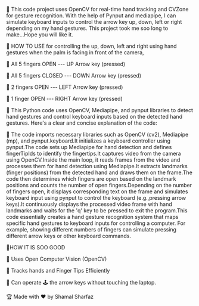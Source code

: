 📢 This code project uses OpenCV for real-time hand tracking and CVZone for gesture recognition. With the help of Pynput and mediapipe, I can simulate keyboard inputs to control the arrow key up, down, left or right depending on my hand gestures. This project took me soo long to make...Hope you will like it.




🎯 HOW TO USE for controlling the up, down, left and right using hand gestures when the palm is facing in front of the camera,

📌 All 5 fingers OPEN   ---   UP Arrow key (pressed)

📌 All 5 fingers CLOSED   ---   DOWN Arrow key (pressed)

📌 2 fingers OPEN   ---   LEFT Arrow key (pressed)

📌 1 finger OPEN   ---   RIGHT Arrow key (pressed)





📢 This Python code uses OpenCV, Mediapipe, and pynput libraries to detect hand gestures and control keyboard inputs based on the detected hand gestures. Here's a clear and concise explanation of the code:

📢 The code imports necessary libraries such as OpenCV (cv2), Mediapipe (mp), and pynput.keyboard.It initializes a keyboard controller using pynput.The code sets up Mediapipe for hand detection and defines fingerTipIds to identify the fingertips.It captures video from the camera using OpenCV.Inside the main loop, it reads frames from the video and processes them for hand detection using Mediapipe.It extracts landmarks (finger positions) from the detected hand and draws them on the frame.The code then determines which fingers are open based on the landmark positions and counts the number of open fingers.Depending on the number of fingers open, it displays corresponding text on the frame and simulates keyboard input using pynput to control the keyboard (e.g.,pressing arrow keys).It continuously displays the processed video frame with hand landmarks and waits for the 'q' key to be pressed to exit the program.This code essentially creates a hand gesture recognition system that maps specific hand gestures to keyboard inputs for controlling a computer. For example, showing different numbers of fingers can simulate pressing different arrow keys or other keyboard commands.





🎯HOW IT IS SOO GOOD


🔑 Uses Open Computer Vision (OpenCV)

🔑 Tracks hands and Finger Tips Efficiently

🔑 Can operate 🕹️ the arrow keys without touching the laptop.



🏆 Made with ❤️ by Shamal Sharfaz
